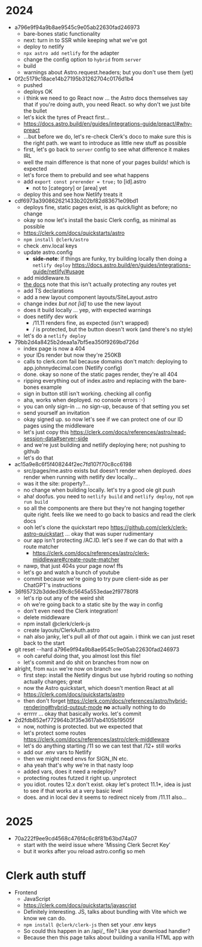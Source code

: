 # 2024

- a796e9f94a9b8ae9545c9e05ab22630fad246973
  - bare-bones static functionality
  - next: turn in to SSR while keeping what we've got
  - deploy to netlify
  - `npx astro add netlify` for the adapter
  - change the config option to `hybrid` from `server`
  - build
  - warnings about Astro.request.headers; but you don't use them (yet)
- 0f2c5179c18ace14b27195b31262704c0176d1b4
  - pushed
  - deploys OK
  - i think we need to go React now ... the Astro docs themselves say that if you're doing auth, you need React. so why don't we just bite the bullet
  - let's kick the tyres of Preact first...
  - https://docs.astro.build/en/guides/integrations-guide/preact/#why-preact
  - ...but before we do, let's re-check Clerk's doco to make sure this is the right path. we want to introduce as little new stuff as possible
  - first, let's go back to `server` config to see what difference it makes IRL
  - well the main difference is that none of your pages builds! which is expected
  - let's force them to prebuild and see what happens
  - add `export const prerender = true;` to [id].astro
    - not to [category] or [area] yet
  - deploy this and see how Netlify treats it
- cdf6973a390862621433b202bf82d83671e09bd1
  - deploys fine, static pages exist, is as quick/light as before; no change
  - okay so now let's install the basic Clerk config, as minimal as possible
  - https://clerk.com/docs/quickstarts/astro
  - `npm install @clerk/astro`
  - check .env.local keys
  - update astro.config
    - **side-note**: if things are funky, try building locally then doing a `netlify deploy` https://docs.astro.build/en/guides/integrations-guide/netlify/#usage
  - add middleware.ts
  - [the docs](https://clerk.com/docs/quickstarts/astro#add-clerk-middleware-to-your-app) note that this isn't actually protecting any routes yet
  - add TS declarations
  - add a new layout component layouts/SiteLayout.astro
  - change index _but not [id]_ to use the new layout
  - does it build locally ... yep, with expected warnings
  - does netlify dev work
    - /11.11 renders fine, as expected (isn't wrapped)
    - / is protected, but the button doesn't work (and there's no style)
  - let's do a `netlify deploy`
- 79bb2d4a8425b2deaa1a7bf5ea350f9269bd726d
  - index page is now a 404
  - your IDs render but now they're 250KB
  - calls to clerk.com fail because domains don't match: deploying to app.johnnydecimal.com (Netlify config)
  - done. okay so none of the static pages render, they're all 404
  - ripping everything out of index.astro and replacing with the bare-bones example
  - sign in button still isn't working. checking all config
  - aha, works when deployed. no console errors :-)
  - you can only sign-in ... no sign-up, because of that setting you set
  - send yourself an invitation
  - okay signed up. so now let's see if we can protect one of our ID pages using the middleware
  - let's just copy this https://clerk.com/docs/references/astro/read-session-data#server-side
  - and we're just building and netlify deploying here; not pushing to github
  - let's do that
- ac15a9e8c6f5f408244f2ec7fd107f70c8cc6198
  - src/pages/me.astro exists but doesn't render when deployed. _does_ render when running with netlify dev locally...
  - was it the site: property?...
  - no change when building locally. let's try a good ole git push
  - aha! doofus. you need to `netlify build` and `netlify deploy`, not `npm run build`
  - so all the components are there but they're not hanging together quite right. feels like we need to go back to basics and read the clerk docs
  - ooh let's clone the quickstart repo https://github.com/clerk/clerk-astro-quickstart ... okay that was super rudimentary
  - our app isn't protecting /AC.ID. let's see if we can do that with a route matcher
    - https://clerk.com/docs/references/astro/clerk-middleware#create-route-matcher
  - nawp, that just 404s your page now! ffs
  - let's go and watch a bunch of youtube
  - commit because we're going to try pure client-side as per ChatGPT's instructions
- 36f65732b3dded39c8c5645a553edae2f97780f8
  - let's rip out any of the weird shit
  - oh we're going back to a static site by the way in config
  - don't even need the Clerk integration!
  - delete middleware
  - npm install @clerk/clerk-js
  - create layouts/ClerkAuth.astro
  - nah also janky, let's pull all of _that_ out again. i think we can just reset back to the start
- git reset --hard a796e9f94a9b8ae9545c9e05ab22630fad246973
  - ooh careful doing that, you almost lost this file!
  - let's commit and do shit on branches from now on
- alright, from `main` we're now on branch `one`
  - first step: install the Netlify dingus but use hybrid routing so nothing actually changes; great
  - now the Astro quickstart, which doesn't mention React at all
  - https://clerk.com/docs/quickstarts/astro
  - then don't forget https://clerk.com/docs/references/astro/hybrid-rendering#hybrid-output-mode **no** actually nothing to do
  - errrrr ... okay that basically works. let's commit
- 2d2fdb852ef772964b3f35e3617ab4105b19505f
  - now, nothing is protected. but we expected that
  - let's protect some routes https://clerk.com/docs/references/astro/clerk-middleware
  - let's do anything starting /11 so we can test that /12+ still works
  - add our .env vars to Netlify
  - then we might need envs for SIGN_IN etc.
  - aha yeah that's why we're in that nasty loop
  - added vars, does it need a redeploy?
  - protecting routes futzed it right up. unprotect
  - you idiot. routes 12.x don't exist. okay let's protect 11.1\*, idea is just to see if that works at a very basic level
  - does. and in local dev it seems to redirect nicely from /11.11 also...

# 2025

- 70a222f9ee9cd4568c476f4c6c8f81b63bd74a07
  - start with the weird issue where 'Missing Clerk Secret Key'
  - but it works after you reload astro.config so meh

# Clerk auth stuff

- Frontend
  - JavaScript
  - https://clerk.com/docs/quickstarts/javascript
  - Definitely interesting. JS, talks about bundling with Vite which we know we can do.
  - `npm install @clerk/clerk-js` then set your .env keys
  - So could this happen in an /api/\_ file? Like your download handler?
  - Because then this page talks about building a vanilla HTML app with <script> tags
- But the clerk.load method might be interesting
  https://clerk.com/docs/references/javascript/clerk/clerk#load
- Okay we're not loving that code when pasted as-is to /api/clerk.ts.
- What about in an .astro component?
  - Nah
- Let's keep going with the doco. Chatty-G recommends @clerk/backend instead.
  - https://clerk.com/docs/references/backend/overview
  - _For example, if you wanted to get a list of all users in your application, instead of creating a fetch to https://api.clerk.com/v1/users endpoint, you can use the users.getUserList() method provided by the JavaScript Backend SDK._
  - `npm i @clerk/backend`
  - Okay and now the basic code works in an Astro component, and logs `clerkClient` as an object
  - It notes that you need to [error handle](https://clerk.com/docs/references/backend/overview#error-handling) with `try/catch`

## Got it!

- So Astro.locals.auth() contains the user's ID
  - https://clerk.com/docs/references/astro/locals
- And clerkClient.users.getUser(userId) now works hunky-dory
